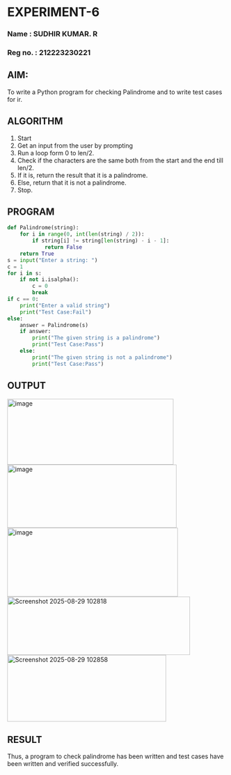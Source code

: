 # EXPERIMENT-6
### Name : SUDHIR KUMAR. R
### Reg no. : 212223230221
## AIM:
To write a Python program for checking Palindrome and to write test cases for ir. 

## ALGORITHM

1. Start
2. Get an input from the user by prompting
3. Run a loop form 0 to len/2.
4. Check if the characters are the same both from the start and the end till len/2.
5. If it is, return the result that it is a palindrome.
6. Else, return that it is not a palindrome.
7. Stop. 

## PROGRAM
```python
def Palindrome(string):
    for i in range(0, int(len(string) / 2)):
        if string[i] != string[len(string) - i - 1]:  
            return False
    return True
s = input("Enter a string: ") 
c = 1
for i in s:
    if not i.isalpha():
        c = 0
        break  
if c == 0:
    print("Enter a valid string")
    print("Test Case:Fail")
else:
    answer = Palindrome(s)
    if answer:
        print("The given string is a palindrome")
        print("Test Case:Pass")
    else:
        print("The given string is not a palindrome")
        print("Test Case:Pass") 
```
## OUTPUT

<img width="382" height="151" alt="image" src="https://github.com/user-attachments/assets/1a18ac52-95cf-4ffd-a700-64a759e8cc4f" />

<img width="389" height="145" alt="image" src="https://github.com/user-attachments/assets/6bdc717e-210c-46ab-b99e-5baffbfa425a" />

<img width="392" height="158" alt="image" src="https://github.com/user-attachments/assets/dca319c2-8c5f-4853-b789-0657e5be9212" />

<img width="420" height="134" alt="Screenshot 2025-08-29 102818" src="https://github.com/user-attachments/assets/5fba9b89-2dbf-4639-a584-95a79700029e" />

<img width="365" height="153" alt="Screenshot 2025-08-29 102858" src="https://github.com/user-attachments/assets/46687aa5-297d-4185-b4a6-6192e55b8dfc" />

## RESULT
Thus, a program to check palindrome has been written and test cases have been written and verified successfully.
